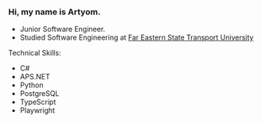 ### Hi, my name is Artyom.

- Junior Software Engineer.
- Studied Software Engineering at [Far Eastern State Transport University](https://dvgups.ru/en/)

Technical Skills:
- C#
- APS.NET
- Python
- PostgreSQL
- TypeScript
- Playwright

